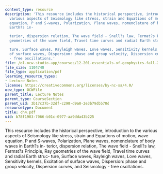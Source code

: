 ```yaml
---
content_type: resource
description: 'This resource includes the historical perspective, introduction to the
  various aspects of Seismology like stress, strain and Equations of motion, wave
  equation, P and S-waves, Polarization, Plane waves, nomenclature of body waves in
  Earth?s in-

  terior, dispersion relation, The wave field - Snell?s law, Fermat?s Principle, Ray
  geometries of the wave field, Travel time curves and radial Earth struc-

  ture, Surface waves, Rayleigh waves, Love waves, Sensitivity kernels, Excitation
  of surface waves, Dispersion: phase and group velocity, Dispersion curves, and Seismology
  - free oscillations.'
file: /ol-ocw-studio-app/courses/12-201-essentials-of-geophysics-fall-2004/b78f19037066b01c0977aa9dda43b225_ch4.pdf
file_size: 1104748
file_type: application/pdf
learning_resource_types:
- Lecture Notes
license: https://creativecommons.org/licenses/by-nc-sa/4.0/
ocw_type: OCWFile
parent_title: Lecture Notes
parent_type: CourseSection
parent_uid: 3b17c37b-32df-c290-d9a0-2e3b79dbb70d
resourcetype: Document
title: ch4.pdf
uid: b78f1903-7066-b01c-0977-aa9dda43b225
---
```

This resource includes the historical perspective, introduction to the various aspects of Seismology like stress, strain and Equations of motion, wave equation, P and S-waves, Polarization, Plane waves, nomenclature of body waves in Earth?s in-
terior, dispersion relation, The wave field - Snell?s law, Fermat?s Principle, Ray geometries of the wave field, Travel time curves and radial Earth struc-
ture, Surface waves, Rayleigh waves, Love waves, Sensitivity kernels, Excitation of surface waves, Dispersion: phase and group velocity, Dispersion curves, and Seismology - free oscillations.